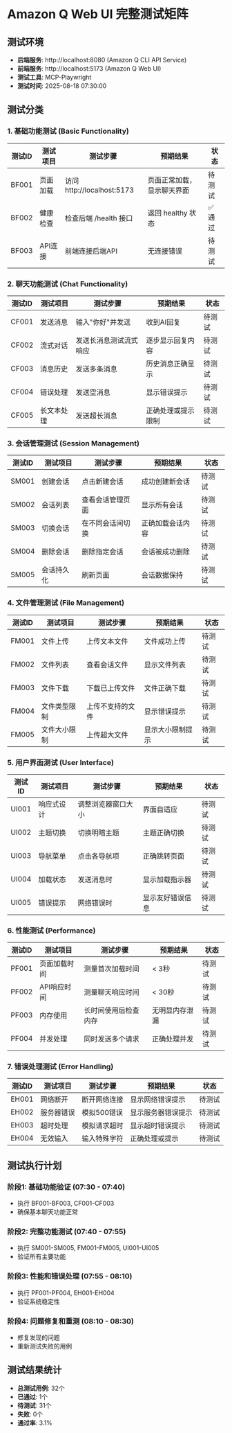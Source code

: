 # Amazon Q Web UI 完整测试矩阵

## 测试环境
- **后端服务**: http://localhost:8080 (Amazon Q CLI API Service)
- **前端服务**: http://localhost:5173 (Amazon Q Web UI)
- **测试工具**: MCP-Playwright
- **测试时间**: 2025-08-18 07:30:00

## 测试分类

### 1. 基础功能测试 (Basic Functionality)
| 测试ID | 测试项目 | 测试步骤 | 预期结果 | 状态 |
|--------|----------|----------|----------|------|
| BF001 | 页面加载 | 访问 http://localhost:5173 | 页面正常加载，显示聊天界面 | 待测试 |
| BF002 | 健康检查 | 检查后端 /health 接口 | 返回 healthy 状态 | ✅ 通过 |
| BF003 | API连接 | 前端连接后端API | 无连接错误 | 待测试 |

### 2. 聊天功能测试 (Chat Functionality)
| 测试ID | 测试项目 | 测试步骤 | 预期结果 | 状态 |
|--------|----------|----------|----------|------|
| CF001 | 发送消息 | 输入"你好"并发送 | 收到AI回复 | 待测试 |
| CF002 | 流式对话 | 发送长消息测试流式响应 | 逐步显示回复内容 | 待测试 |
| CF003 | 消息历史 | 发送多条消息 | 历史消息正确显示 | 待测试 |
| CF004 | 错误处理 | 发送空消息 | 显示错误提示 | 待测试 |
| CF005 | 长文本处理 | 发送超长消息 | 正确处理或提示限制 | 待测试 |

### 3. 会话管理测试 (Session Management)
| 测试ID | 测试项目 | 测试步骤 | 预期结果 | 状态 |
|--------|----------|----------|----------|------|
| SM001 | 创建会话 | 点击新建会话 | 成功创建新会话 | 待测试 |
| SM002 | 会话列表 | 查看会话管理页面 | 显示所有会话 | 待测试 |
| SM003 | 切换会话 | 在不同会话间切换 | 正确加载会话内容 | 待测试 |
| SM004 | 删除会话 | 删除指定会话 | 会话被成功删除 | 待测试 |
| SM005 | 会话持久化 | 刷新页面 | 会话数据保持 | 待测试 |

### 4. 文件管理测试 (File Management)
| 测试ID | 测试项目 | 测试步骤 | 预期结果 | 状态 |
|--------|----------|----------|----------|------|
| FM001 | 文件上传 | 上传文本文件 | 文件成功上传 | 待测试 |
| FM002 | 文件列表 | 查看会话文件 | 显示文件列表 | 待测试 |
| FM003 | 文件下载 | 下载已上传文件 | 文件正确下载 | 待测试 |
| FM004 | 文件类型限制 | 上传不支持的文件 | 显示错误提示 | 待测试 |
| FM005 | 文件大小限制 | 上传超大文件 | 显示大小限制提示 | 待测试 |

### 5. 用户界面测试 (User Interface)
| 测试ID | 测试项目 | 测试步骤 | 预期结果 | 状态 |
|--------|----------|----------|----------|------|
| UI001 | 响应式设计 | 调整浏览器窗口大小 | 界面自适应 | 待测试 |
| UI002 | 主题切换 | 切换明暗主题 | 主题正确切换 | 待测试 |
| UI003 | 导航菜单 | 点击各导航项 | 正确跳转页面 | 待测试 |
| UI004 | 加载状态 | 发送消息时 | 显示加载指示器 | 待测试 |
| UI005 | 错误提示 | 网络错误时 | 显示友好错误信息 | 待测试 |

### 6. 性能测试 (Performance)
| 测试ID | 测试项目 | 测试步骤 | 预期结果 | 状态 |
|--------|----------|----------|----------|------|
| PF001 | 页面加载时间 | 测量首次加载时间 | < 3秒 | 待测试 |
| PF002 | API响应时间 | 测量聊天响应时间 | < 30秒 | 待测试 |
| PF003 | 内存使用 | 长时间使用后检查内存 | 无明显内存泄漏 | 待测试 |
| PF004 | 并发处理 | 同时发送多个请求 | 正确处理并发 | 待测试 |

### 7. 错误处理测试 (Error Handling)
| 测试ID | 测试项目 | 测试步骤 | 预期结果 | 状态 |
|--------|----------|----------|----------|------|
| EH001 | 网络断开 | 断开网络连接 | 显示网络错误提示 | 待测试 |
| EH002 | 服务器错误 | 模拟500错误 | 显示服务器错误提示 | 待测试 |
| EH003 | 超时处理 | 模拟请求超时 | 显示超时错误提示 | 待测试 |
| EH004 | 无效输入 | 输入特殊字符 | 正确处理或提示 | 待测试 |

## 测试执行计划

### 阶段1: 基础功能验证 (07:30 - 07:40)
- 执行 BF001-BF003, CF001-CF003
- 确保基本聊天功能正常

### 阶段2: 完整功能测试 (07:40 - 07:55)
- 执行 SM001-SM005, FM001-FM005, UI001-UI005
- 验证所有主要功能

### 阶段3: 性能和错误处理 (07:55 - 08:10)
- 执行 PF001-PF004, EH001-EH004
- 验证系统稳定性

### 阶段4: 问题修复和重测 (08:10 - 08:30)
- 修复发现的问题
- 重新测试失败的用例

## 测试结果统计
- **总测试用例**: 32个
- **已通过**: 1个
- **待测试**: 31个
- **失败**: 0个
- **通过率**: 3.1%